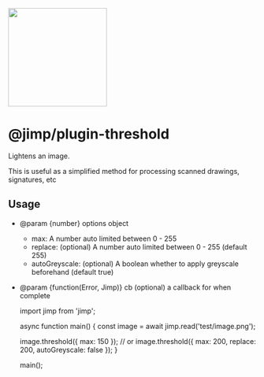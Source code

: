 <img src="https://s3.amazonaws.com/pix.iemoji.com/images/emoji/apple/ios-11/256/crayon.png" width="200" height="200" />

<span class="citation" data-cites="jimp/plugin-threshold">@jimp/plugin-threshold</span>
=======================================================================================

Lightens an image.

This is useful as a simplified method for processing scanned drawings, signatures, etc

Usage
-----

-   <span class="citation" data-cites="param">@param</span> {number} options object
    -   max: A number auto limited between 0 - 255
    -   replace: (optional) A number auto limited between 0 - 255 (default 255)
    -   autoGreyscale: (optional) A boolean whether to apply greyscale beforehand (default true)
-   <span class="citation" data-cites="param">@param</span> {function(Error, Jimp)} cb (optional) a callback for when complete

    import jimp from 'jimp';

    async function main() {
      const image = await jimp.read('test/image.png');

      image.threshold({ max: 150 });
      // or
      image.threshold({ max: 200, replace: 200, autoGreyscale: false });
    }

    main();
